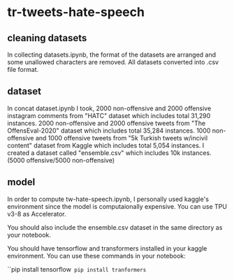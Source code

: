 # tr-tweets-hate-speech

cleaning datasets
----------------
In collecting datasets.ipynb, the format of the datasets are arranged and some unallowed characters are removed.
All datasets converted into .csv file format.

dataset
----------------
In concat dataset.ipynb I took, 
2000 non-offensive and 2000 offensive instagram comments from "HATC" dataset which includes total 31,290 instances.
2000 non-offensive and 2000 offensive tweets from "The OffensEval-2020" dataset which includes total 35,284 instances.
1000 non-offensive and 1000 offensive tweets from "5k Turkish tweets w/incivil content" dataset from Kaggle which includes total 5,054 instances.
I created a dataset called "ensemble.csv" which includes 10k instances. (5000 offensive/5000 non-offensive)


model
---------------
In order to compute tw-hate-speech.ipynb, I personally used kaggle's environment since the model is computaionally expensive. You can use TPU v3-8 as Accelerator.

You should also include the ensemble.csv dataset in the same directory as your notebook.

You should have tensorflow and transformers installed in your kaggle environment. You can use these commands in your notebook:


``pip install tensorflow`
pip install tranformers`

